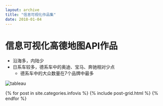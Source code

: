 ```yaml
---
layout: archive
title: "信息可视化作品集"
date: 2018-01-04
---
```


# 信息可视化高德地图API作品
- 沿海多，内陆少
- 日系车较多，德系车中的奥迪、宝马、奔驰相对少点
  - 德系车中的大众数量在7个品牌中最多
  
![tableau](https://luo00789.github.io/images/%E6%95%85%E4%BA%8B.png)

<div class="tiles">
{% for post in site.categories.infovis %}
  {% include post-grid.html %}
{% endfor %}
</div><!-- /.tiles 把所有categories 有 infovis 的列出来-->
